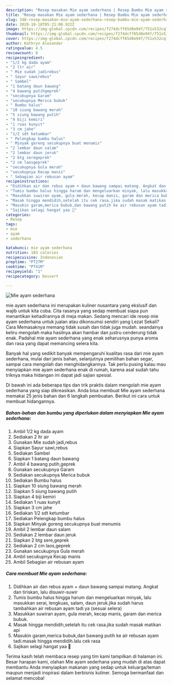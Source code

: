 ```yaml
---
description: "Resep masakan Mie ayam sederhana | Resep Bumbu Mie ayam sederhana Yang Lezat"
title: "Resep masakan Mie ayam sederhana | Resep Bumbu Mie ayam sederhana Yang Lezat"
slug: 348-resep-masakan-mie-ayam-sederhana-resep-bumbu-mie-ayam-sederhana-yang-lezat
date: 2020-10-18T05:21:08.922Z
image: https://img-global.cpcdn.com/recipes/f274dcff65d8e94f/751x532cq70/mie-ayam-sederhana-foto-resep-utama.jpg
thumbnail: https://img-global.cpcdn.com/recipes/f274dcff65d8e94f/751x532cq70/mie-ayam-sederhana-foto-resep-utama.jpg
cover: https://img-global.cpcdn.com/recipes/f274dcff65d8e94f/751x532cq70/mie-ayam-sederhana-foto-resep-utama.jpg
author: Kathryn Alexander
ratingvalue: 4.5
reviewcount: 8
recipeingredient:
- "1/2 kg dada ayam"
- "2 ltr air"
- " Mie sudah jadirebus"
- " Sayur sawirebus"
- " Sambel"
- "1 batang daun bawang"
- "4 bawang putihgeprek"
- "secukupnya Garam"
- "secukupnya Merica bubuk"
- " Bumbu halus"
- "10 siung bawang merah"
- "5 siung bawang putih"
- "4 biji kemiri"
- "1 ruas kunyit"
- "3 cm jahe"
- "1/2 sdt ketumbar"
- " Pelengkap bumbu halus"
- " Minyak goreng secukupnya buat menumis"
- "2 lembar daun salam"
- "2 lembar daun jeruk"
- "2 btg seregeprek"
- "2 cm laosgeprek"
- "secukupnya Gula merah"
- "secukupnya Kecap manis"
- " Sebagian air rebusan ayam"
recipeinstructions:
- "Didihkan air dan rebus ayam + daun bawang sampai matang. Angkat dan tiriskan, lalu disuwir-suwir"
- "Tumis bumbu halus hingga harum dan mengeluarkan minyak, lalu masukkan serai, lengkuas, salam, daun jeruk.jika sudah harus tambahkan air rebusan ayam tadi ya (sesuai selera)"
- "Masukkan suwiran ayam, gula merah, kecap manis, garam dan merica bubuk."
- "Masak hingga mendidih,setelah itu cek rasa.jika sudah masak matikan api"
- "Masukin garam,merica bubuk,dan bawang putih ke air rebusan ayam tadi.masak hingga mendidih.lalu cek rasa"
- "Sajikan selagi hangat yaa 🤗"
categories:
- Resep
tags:
- mie
- ayam
- sederhana

katakunci: mie ayam sederhana 
nutrition: 103 calories
recipecuisine: Indonesian
preptime: "PT27M"
cooktime: "PT41M"
recipeyield: "1"
recipecategory: Dessert

---
```



![Mie ayam sederhana](https://img-global.cpcdn.com/recipes/f274dcff65d8e94f/751x532cq70/mie-ayam-sederhana-foto-resep-utama.jpg)


mie ayam sederhana ini merupakan kuliner nusantara yang ekslusif dan wajib untuk kita coba. Cita rasanya yang sedap membuat siapa pun menantikan kehadirannya di meja makan.
Sedang mencari ide resep mie ayam sederhana untuk jualan atau dikonsumsi sendiri yang Lezat Sekali? Cara Memasaknya memang tidak susah dan tidak juga mudah. seandainya keliru mengolah maka hasilnya akan hambar dan justru cenderung tidak enak. Padahal mie ayam sederhana yang enak seharusnya punya aroma dan rasa yang dapat memancing selera kita.

Banyak hal yang sedikit banyak mempengaruhi kualitas rasa dari mie ayam sederhana, mulai dari jenis bahan, selanjutnya pemilihan bahan segar, sampai cara mengolah dan menghidangkannya. Tak perlu pusing kalau mau menyiapkan mie ayam sederhana enak di rumah, karena asal sudah tahu triknya maka hidangan ini dapat jadi sajian spesial.




Di bawah ini ada beberapa tips dan trik praktis dalam mengolah mie ayam sederhana yang siap dikreasikan. Anda bisa membuat Mie ayam sederhana memakai 25 jenis bahan dan 6 langkah pembuatan. Berikut ini cara untuk membuat hidangannya.

<!--inarticleads1-->

##### Bahan-bahan dan bumbu yang diperlukan dalam menyiapkan Mie ayam sederhana:

1. Ambil 1/2 kg dada ayam
1. Sediakan 2 ltr air
1. Gunakan  Mie sudah jadi,rebus
1. Siapkan  Sayur sawi,rebus
1. Sediakan  Sambel
1. Siapkan 1 batang daun bawang
1. Ambil 4 bawang putih,geprek
1. Gunakan secukupnya Garam
1. Sediakan secukupnya Merica bubuk
1. Sediakan  Bumbu halus
1. Siapkan 10 siung bawang merah
1. Siapkan 5 siung bawang putih
1. Siapkan 4 biji kemiri
1. Sediakan 1 ruas kunyit
1. Siapkan 3 cm jahe
1. Sediakan 1/2 sdt ketumbar
1. Sediakan  Pelengkap bumbu halus
1. Siapkan  Minyak goreng secukupnya buat menumis
1. Ambil 2 lembar daun salam
1. Sediakan 2 lembar daun jeruk
1. Siapkan 2 btg sere,geprek
1. Sediakan 2 cm laos,geprek
1. Gunakan secukupnya Gula merah
1. Ambil secukupnya Kecap manis
1. Ambil  Sebagian air rebusan ayam




<!--inarticleads2-->

##### Cara membuat Mie ayam sederhana:

1. Didihkan air dan rebus ayam + daun bawang sampai matang. Angkat dan tiriskan, lalu disuwir-suwir
1. Tumis bumbu halus hingga harum dan mengeluarkan minyak, lalu masukkan serai, lengkuas, salam, daun jeruk.jika sudah harus tambahkan air rebusan ayam tadi ya (sesuai selera)
1. Masukkan suwiran ayam, gula merah, kecap manis, garam dan merica bubuk.
1. Masak hingga mendidih,setelah itu cek rasa.jika sudah masak matikan api
1. Masukin garam,merica bubuk,dan bawang putih ke air rebusan ayam tadi.masak hingga mendidih.lalu cek rasa
1. Sajikan selagi hangat yaa 🤗




Terima kasih telah membaca resep yang tim kami tampilkan di halaman ini. Besar harapan kami, olahan Mie ayam sederhana yang mudah di atas dapat membantu Anda menyiapkan makanan yang sedap untuk keluarga/teman maupun menjadi inspirasi dalam berbisnis kuliner. Semoga bermanfaat dan selamat mencoba!
